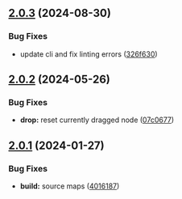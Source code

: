 ## [2.0.3](https://github.com/retejs/dock-plugin/compare/v2.0.2...v2.0.3) (2024-08-30)


### Bug Fixes

* update cli and fix linting errors ([326f630](https://github.com/retejs/dock-plugin/commit/326f630a0f9dbf30b67107e462917b1585cb07aa))

## [2.0.2](https://github.com/retejs/dock-plugin/compare/v2.0.1...v2.0.2) (2024-05-26)


### Bug Fixes

* **drop:** reset currently dragged node ([07c0677](https://github.com/retejs/dock-plugin/commit/07c06771be75bc7fcdfdd66feb6c1a221cfe5013))

## [2.0.1](https://github.com/retejs/dock-plugin/compare/v2.0.0...v2.0.1) (2024-01-27)


### Bug Fixes

* **build:** source maps ([4016187](https://github.com/retejs/dock-plugin/commit/401618721cd8a4b6cde643fbbb4bd828c15b5b48))
